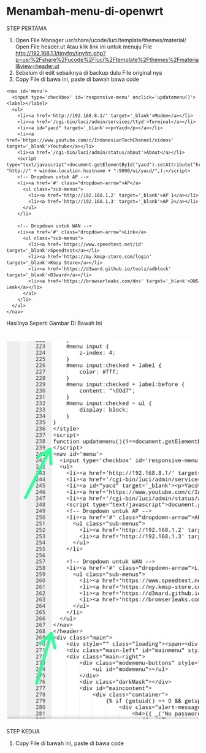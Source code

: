 # Menambah-menu-di-openwrt
STEP PERTAMA
1. Open File Manager usr/share/ucode/luci/template/themes/material/ Open File header.ut
 Atau klik link ini untuk menuju File http://192.168.1.1/tinyfm/tinyfm.php?p=usr%2Fshare%2Fucode%2Fluci%2Ftemplate%2Fthemes%2Fmaterial&view=header.ut
2. Sebelum di edit sebaiknya di backup dulu File original nya
3. Copy File di bawa ini, paste di bawah bawa code </script>
```
<nav id='menu'>
  <input type='checkbox' id='responsive-menu' onclick='updatemenu()'><label></label>
  <ul>
    <li><a href='http://192.168.8.1/' target='_blank'>Modem</a></li>    
    <li><a href='/cgi-bin/luci/admin/services/ttyd'>Terminal</a></li>
	<li><a id="yacd" target='_blank'><p>Yacd</p></a></li>
	<li><a href='https://www.youtube.com/c/IndonesianTechChannel/videos' target='_blank'>Youtube</a></li>
	<li><a href='/cgi-bin/luci/admin/status/about'>About</a></li>
	<script type="text/javascript">document.getElementById("yacd").setAttribute("href", "http://" + window.location.hostname + ":9090/ui/yacd/",);</script>
    <!-- Dropdown untuk AP -->
    <li><a href='#' class="dropdown-arrow">AP</a>
      <ul class="sub-menus">
        <li><a href='http://192.168.1.2' target='_blank'>AP 1</a></li>
        <li><a href='http://192.168.1.3' target='_blank'>AP 2</a></li>
      </ul>
    </li>

    <!-- Dropdown untuk WAN -->
    <li><a href='#' class="dropdown-arrow">Link</a>
      <ul class="sub-menus">
        <li><a href='https://www.speedtest.net/id' target='_blank'>Speedtest</a></li>
        <li><a href='https://my.kmsp-store.com/login' target='_blank'>Kmsp Store</a></li>
        <li><a href='https://d3ward.github.io/toolz/adblock' target='_blank'>D3ward</a></li>
        <li><a href='https://browserleaks.com/dns' target='_blank'>DNS Leak</a></li>
      </ul>
    </li>
  </ul>
</nav>
```
Hasilnya Seperti Gambar Di Bawah Ini
<h1 align="center">
  <img src="https://raw.githubusercontent.com/Erwinsuranto/Menambah-menu-di-openwrt-/main/IMG-20240914-WA0015.jpg" alt="neko" width="500">
</h1>

STEP KEDUA
1. Copy File di bawah ini, paste di bawa code <style>
```
#menu ul.sub-menus {
    height: auto;
    overflow: hidden;
    width: 150px;
    background: #f2f2f2;
    position: absolute;
    z-index: 99;
    display: none;
    padding: 0;
    list-style: none;
}

#menu ul.sub-menus li {
    display: block;
    width: 100%;
}

#menu ul.sub-menus a {
    display: block;
    padding: 10px;
    color: #002b49;
    background: #f2f2f2;
    text-decoration: none;
    font-size: 12px;
}

#menu ul.sub-menus a:hover {
    background: #31b1e7;
    color: #fff;
}

#menu li:hover ul.sub-menus {
    display: block;
}
```
Hasilnya Seperti Gambar Di Bawah Ini
